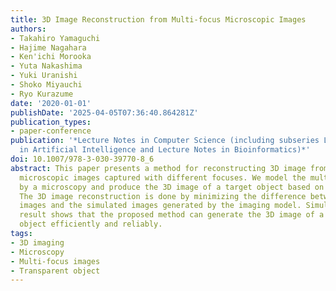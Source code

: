 ```yaml
---
title: 3D Image Reconstruction from Multi-focus Microscopic Images
authors:
- Takahiro Yamaguchi
- Hajime Nagahara
- Ken'ichi Morooka
- Yuta Nakashima
- Yuki Uranishi
- Shoko Miyauchi
- Ryo Kurazume
date: '2020-01-01'
publishDate: '2025-04-05T07:36:40.864281Z'
publication_types:
- paper-conference
publication: '*Lecture Notes in Computer Science (including subseries Lecture Notes
  in Artificial Intelligence and Lecture Notes in Bioinformatics)*'
doi: 10.1007/978-3-030-39770-8_6
abstract: This paper presents a method for reconstructing 3D image from multi-focus
  microscopic images captured with different focuses. We model the multi-focus imaging
  by a microscopy and produce the 3D image of a target object based on the model.
  The 3D image reconstruction is done by minimizing the difference between the observed
  images and the simulated images generated by the imaging model. Simulation and experimental
  result shows that the proposed method can generate the 3D image of a transparent
  object efficiently and reliably.
tags:
- 3D imaging
- Microscopy
- Multi-focus images
- Transparent object
---
```

